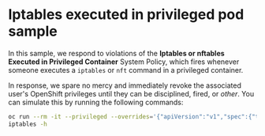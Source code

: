 # Iptables executed in privileged pod sample
In this sample, we respond to violations of the **Iptables or nftables Executed in Privileged Container** System Policy, which fires whenever someone executes a `iptables` or `nft` command in a privileged container.

In response, we spare no mercy and immediately revoke the associated user's OpenShift privileges until they can be disciplined, fired, or *other*. You can simulate this by running the following commands:
```bash
oc run --rm -it --privileged --overrides='{"apiVersion":"v1","spec":{"tolerations":[{"key":"demo","value":"sure","effect":"NoSchedule"}]}}' --image soarinferret/iptablesproxy hack --command sh
iptables -h
```

